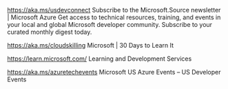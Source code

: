 
https://aka.ms/usdevconnect 
Subscribe to the Microsoft.Source newsletter | Microsoft Azure
Get access to technical resources, training, and events in your local and global Microsoft developer community. Subscribe to your curated monthly digest today.

https://aka.ms/cloudskilling
Microsoft | 30 Days to Learn It


 https://learn.microsoft.com/ 
Learning and Development Services


https://aka.ms/azuretechevents
Microsoft US Azure Events – US Developer Events

